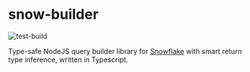 # snow-builder

![test-build](https://github.com/j-dumbell/snow-builder/actions/workflows/test.yml/badge.svg?branch=main)

Type-safe NodeJS query builder library for [Snowflake](https://www.snowflake.com/en/) with smart return type inference, written in Typescript. 
